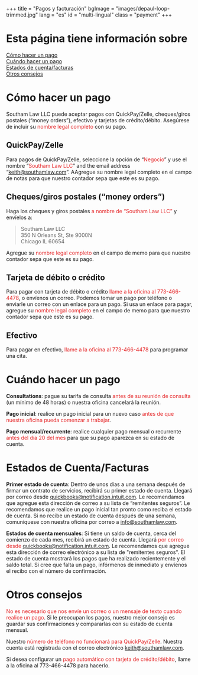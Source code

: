 +++
title = "Pagos y facturación"
bgImage = "images/depaul-loop-trimmed.jpg"
lang = "es"
id = "multi-lingual"
class = "payment"
+++

# Esta página tiene información sobre

<a href = "#cómo-hacer-un-pago">Cómo hacer un pago</a><br>
<a href = "#Cuándo-hacer-un-pago">Cuándo hacer un pago</a><br>
<a href = "#Estados-de-Cuenta/Facturas">Estados de cuenta/facturas</a><br>
<a href = "#otros-consejos">Otros consejos</a><br>

# Cómo hacer un pago

Southam Law LLC puede aceptar pagos con QuickPay/Zelle, cheques/giros postales (“money orders”), efectivo y tarjetas de crédito/débito. Asegúrese de incluir su <font color="#E52426"> nombre legal completo </font> con su pago.


## QuickPay/Zelle

Para pagos de QuickPay/Zelle, seleccione la opción de “<font color="#E52426">Negocio</font>” y use el nombre “<font color="#E52426">Southam Law LLC</font>” and the email address “<font color="#E52426">keith@southamlaw.com</font>”. AAgregue su nombre legal completo en el campo de notas para que nuestro contador sepa que este es su pago.

## Cheques/giros postales (“money orders”)

Haga los cheques y giros postales <font color="#E52426">a nombre de “Southam Law LLC”</font> y envíelos a:

 > Southam Law LLC   
 > 350 N Orleans St, Ste 9000N  
 > Chicago IL 60654  

Agregue su <font color="#E52426">nombre legal completo</font> en el campo de memo para que nuestro contador sepa que este es su pago.

## Tarjeta de débito o crédito

Para pagar con tarjeta de débito o crédito <font color="#E52426">llame a la oficina al 773-466-4478</font>, o envíenos un correo. Podemos tomar un pago por teléfono o enviarle un correo con un enlace para un pago. Si usa un enlace para pagar, agregue su <font color="#E52426">nombre legal completo</font> en el campo de memo para que nuestro contador sepa que este es su pago.

## Efectivo

Para pagar en efectivo, <font color="#E52426">llame a la oficina al 773-466-4478</font> para programar una cita.

# Cuándo hacer un pago

<b>Consultations</b>: pague su tarifa de consulta <font color="#E52426">antes de su reunión de consulta</font> (un mínimo de 48 horas) o nuestra oficina cancelará la reunión.

<b>Pago inicial</b>: realice un pago inicial para un nuevo caso <font color="#E52426">antes de que nuestra oficina pueda comenzar a trabajar</font>.

<b>Pago mensual/recurrente</b>: realice cualquier pago mensual o recurrente <font color="#E52426">antes del día 20 del mes</font> para que su pago aparezca en su estado de cuenta.

# Estados de Cuenta/Facturas

<b>Primer estado de cuenta</b>: Dentro de unos días a una semana después de firmar un contrato de servicios, recibirá su primer estado de cuenta. Llegará por correo desde <font color="#E52426">quickbooks@notification.intuit.com</font>. Le recomendamos que agregue esta dirección de correo a su lista de “remitentes seguros”. Le recomendamos que realice un pago inicial tan pronto como reciba el estado de cuenta. Si no recibe un estado de cuenta después de una semana, comuníquese con nuestra oficina por correo a info@southamlaw.com.

<b>Estados de cuenta mensuales</b>: Si tiene un saldo de cuenta, cerca del comienzo de cada mes, recibirá un estado de cuenta. Llegará <font color="#E52426">por correo desde quickbooks@notification.intuit.com</font>. Le recomendamos que agregue esta dirección de correo electrónico a su lista de "remitentes seguros". El estado de cuenta mostrará los pagos que ha realizado recientemente y el saldo total. Si cree que falta un pago, infórmenos de inmediato y envíenos el recibo con el número de confirmación.

# Otros consejos

<font color="#E52426">No es necesario que nos envíe un correo o un mensaje de texto cuando realice un pago</font>. Si le preocupan los pagos, nuestro mejor consejo es guardar sus confirmaciones y compararlas con su estado de cuenta mensual.

Nuestro <font color="#E52426">número de teléfono no funcionará para QuickPay/Zelle</font>. Nuestra cuenta está registrada con el correo electrónico keith@southamlaw.com.

Si desea configurar un <font color="#E52426">pago automático con tarjeta de crédito/débito</font>, llame a la oficina al 773-466-4478 para hacerlo.
